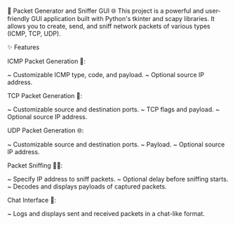 🚀 Packet Generator and Sniffer GUI 🌐
This project is a powerful and user-friendly GUI application built with Python's tkinter and scapy libraries. It allows you to create, send, and sniff network packets of various types (ICMP, TCP, UDP).

✨ Features

ICMP Packet Generation 📡:

  ~ Customizable ICMP type, code, and payload.
  ~ Optional source IP address.
  
TCP Packet Generation 🔗:

  ~ Customizable source and destination ports.
  ~ TCP flags and payload.
  ~ Optional source IP address.
  
UDP Packet Generation 🌐:

  ~ Customizable source and destination ports.
  ~ Payload.
  ~ Optional source IP address.
  
Packet Sniffing 🕵️‍♂️:

  ~ Specify IP address to sniff packets.
  ~ Optional delay before sniffing starts.
  ~ Decodes and displays payloads of captured packets.
  
Chat Interface 💬:

  ~ Logs and displays sent and received packets in a chat-like format.
